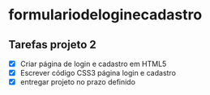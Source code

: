 # formulariodeloginecadastro
  ## Tarefas projeto 2
  
  - [x] Criar página de login e cadastro em HTML5
  - [x] Escrever código CSS3 página login e cadastro 
  - [x] entregar projeto no prazo definido 
